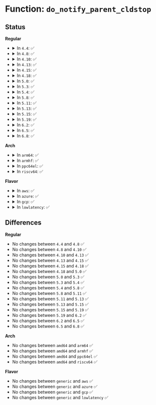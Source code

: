 # Function: <code>do_notify_parent_cldstop</code>

## Status
<b>Regular</b>
<ul>
<li>
<details>
<summary>In <code>4.4</code>: ✅</summary>

```c
void do_notify_parent_cldstop(struct task_struct *tsk, bool for_ptracer, int why);
```

**Collision:** Unique Static

**Inline:** No

**Transformation:** False

**Instances:**

```
In kernel/signal.c (ffffffff8108e8b0)
Location: kernel/signal.c:1675
Inline: False
Direct callers:
  - kernel/signal.c:ptrace_stop
  - kernel/signal.c:ptrace_stop
  - kernel/signal.c:ptrace_stop
  - kernel/signal.c:do_signal_stop
  - kernel/signal.c:get_signal
  - kernel/signal.c:get_signal
  - kernel/signal.c:exit_signals
```
**Symbols:**

```
ffffffff8108e8b0-ffffffff8108ea62: do_notify_parent_cldstop (STB_LOCAL)
```
</details>
</li>
<li>
<details>
<summary>In <code>4.8</code>: ✅</summary>

```c
void do_notify_parent_cldstop(struct task_struct *tsk, bool for_ptracer, int why);
```

**Collision:** Unique Static

**Inline:** No

**Transformation:** False

**Instances:**

```
In kernel/signal.c (ffffffff81091930)
Location: kernel/signal.c:1675
Inline: False
Direct callers:
  - kernel/signal.c:exit_signals
  - kernel/signal.c:get_signal
  - kernel/signal.c:get_signal
  - kernel/signal.c:do_signal_stop
  - kernel/signal.c:ptrace_stop
  - kernel/signal.c:ptrace_stop
  - kernel/signal.c:ptrace_stop
```
**Symbols:**

```
ffffffff81091930-ffffffff81091ae2: do_notify_parent_cldstop (STB_LOCAL)
```
</details>
</li>
<li>
<details>
<summary>In <code>4.10</code>: ✅</summary>

```c
void do_notify_parent_cldstop(struct task_struct *tsk, bool for_ptracer, int why);
```

**Collision:** Unique Static

**Inline:** No

**Transformation:** False

**Instances:**

```
In kernel/signal.c (ffffffff810968c0)
Location: kernel/signal.c:1681
Inline: False
Direct callers:
  - kernel/signal.c:exit_signals
  - kernel/signal.c:get_signal
  - kernel/signal.c:get_signal
  - kernel/signal.c:do_signal_stop
  - kernel/signal.c:ptrace_stop
  - kernel/signal.c:ptrace_stop
  - kernel/signal.c:ptrace_stop
```
**Symbols:**

```
ffffffff810968c0-ffffffff81096a72: do_notify_parent_cldstop (STB_LOCAL)
```
</details>
</li>
<li>
<details>
<summary>In <code>4.13</code>: ✅</summary>

```c
void do_notify_parent_cldstop(struct task_struct *tsk, bool for_ptracer, int why);
```

**Collision:** Unique Static

**Inline:** No

**Transformation:** False

**Instances:**

```
In kernel/signal.c (ffffffff81093be0)
Location: kernel/signal.c:1703
Inline: False
Direct callers:
  - kernel/signal.c:exit_signals
  - kernel/signal.c:get_signal
  - kernel/signal.c:get_signal
  - kernel/signal.c:do_signal_stop
  - kernel/signal.c:ptrace_stop
  - kernel/signal.c:ptrace_stop
  - kernel/signal.c:ptrace_stop
```
**Symbols:**

```
ffffffff81093be0-ffffffff81093d89: do_notify_parent_cldstop (STB_LOCAL)
```
</details>
</li>
<li>
<details>
<summary>In <code>4.15</code>: ✅</summary>

```c
void do_notify_parent_cldstop(struct task_struct *tsk, bool for_ptracer, int why);
```

**Collision:** Unique Static

**Inline:** No

**Transformation:** False

**Instances:**

```
In kernel/signal.c (ffffffff8109aad0)
Location: kernel/signal.c:1704
Inline: False
Direct callers:
  - kernel/signal.c:exit_signals
  - kernel/signal.c:get_signal
  - kernel/signal.c:get_signal
  - kernel/signal.c:do_signal_stop
  - kernel/signal.c:ptrace_stop
  - kernel/signal.c:ptrace_stop
  - kernel/signal.c:ptrace_stop
```
**Symbols:**

```
ffffffff8109aad0-ffffffff8109ac70: do_notify_parent_cldstop (STB_LOCAL)
```
</details>
</li>
<li>
<details>
<summary>In <code>4.18</code>: ✅</summary>

```c
void do_notify_parent_cldstop(struct task_struct *tsk, bool for_ptracer, int why);
```

**Collision:** Unique Static

**Inline:** No

**Transformation:** False

**Instances:**

```
In kernel/signal.c (ffffffff8109e9e0)
Location: kernel/signal.c:1822
Inline: False
Direct callers:
  - kernel/signal.c:exit_signals
  - kernel/signal.c:get_signal
  - kernel/signal.c:get_signal
  - kernel/signal.c:do_signal_stop
  - kernel/signal.c:ptrace_stop
  - kernel/signal.c:ptrace_stop
  - kernel/signal.c:ptrace_stop
```
**Symbols:**

```
ffffffff8109e9e0-ffffffff8109eba2: do_notify_parent_cldstop (STB_LOCAL)
```
</details>
</li>
<li>
<details>
<summary>In <code>5.0</code>: ✅</summary>

```c
void do_notify_parent_cldstop(struct task_struct *tsk, bool for_ptracer, int why);
```

**Collision:** Unique Static

**Inline:** No

**Transformation:** False

**Instances:**

```
In kernel/signal.c (ffffffff810a6cf0)
Location: kernel/signal.c:1912
Inline: False
Direct callers:
  - kernel/signal.c:exit_signals
  - kernel/signal.c:get_signal
  - kernel/signal.c:get_signal
  - kernel/signal.c:do_signal_stop
  - kernel/signal.c:ptrace_stop
  - kernel/signal.c:ptrace_stop
  - kernel/signal.c:ptrace_stop
```
**Symbols:**

```
ffffffff810a6cf0-ffffffff810a6e85: do_notify_parent_cldstop (STB_LOCAL)
```
</details>
</li>
<li>
<details>
<summary>In <code>5.3</code>: ✅</summary>

```c
void do_notify_parent_cldstop(struct task_struct *tsk, bool for_ptracer, int why);
```

**Collision:** Unique Static

**Inline:** No

**Transformation:** False

**Instances:**

```
In kernel/signal.c (ffffffff810acda0)
Location: kernel/signal.c:2012
Inline: False
Direct callers:
  - kernel/signal.c:exit_signals
  - kernel/signal.c:get_signal
  - kernel/signal.c:get_signal
  - kernel/signal.c:do_signal_stop
  - kernel/signal.c:ptrace_stop
  - kernel/signal.c:ptrace_stop
  - kernel/signal.c:ptrace_stop
```
**Symbols:**

```
ffffffff810acda0-ffffffff810acf39: do_notify_parent_cldstop (STB_LOCAL)
```
</details>
</li>
<li>
<details>
<summary>In <code>5.4</code>: ✅</summary>

```c
void do_notify_parent_cldstop(struct task_struct *tsk, bool for_ptracer, int why);
```

**Collision:** Unique Static

**Inline:** No

**Transformation:** False

**Instances:**

```
In kernel/signal.c (ffffffff810b33c0)
Location: kernel/signal.c:2017
Inline: False
Direct callers:
  - kernel/signal.c:exit_signals
  - kernel/signal.c:get_signal
  - kernel/signal.c:get_signal
  - kernel/signal.c:do_signal_stop
  - kernel/signal.c:ptrace_stop
  - kernel/signal.c:ptrace_stop
  - kernel/signal.c:ptrace_stop
```
**Symbols:**

```
ffffffff810b33c0-ffffffff810b3559: do_notify_parent_cldstop (STB_LOCAL)
```
</details>
</li>
<li>
<details>
<summary>In <code>5.8</code>: ✅</summary>

```c
void do_notify_parent_cldstop(struct task_struct *tsk, bool for_ptracer, int why);
```

**Collision:** Unique Static

**Inline:** No

**Transformation:** False

**Instances:**

```
In kernel/signal.c (ffffffff810bbe00)
Location: kernel/signal.c:2017
Inline: False
Direct callers:
  - kernel/signal.c:exit_signals
  - kernel/signal.c:get_signal
  - kernel/signal.c:get_signal
  - kernel/signal.c:do_signal_stop
  - kernel/signal.c:ptrace_stop
  - kernel/signal.c:ptrace_stop
  - kernel/signal.c:ptrace_stop
```
**Symbols:**

```
ffffffff810bbe00-ffffffff810bbf80: do_notify_parent_cldstop (STB_LOCAL)
```
</details>
</li>
<li>
<details>
<summary>In <code>5.11</code>: ✅</summary>

```c
void do_notify_parent_cldstop(struct task_struct *tsk, bool for_ptracer, int why);
```

**Collision:** Unique Static

**Inline:** No

**Transformation:** False

**Instances:**

```
In kernel/signal.c (ffffffff810b70d0)
Location: kernel/signal.c:2018
Inline: False
Direct callers:
  - kernel/signal.c:exit_signals
  - kernel/signal.c:get_signal
  - kernel/signal.c:get_signal
  - kernel/signal.c:do_signal_stop
  - kernel/signal.c:ptrace_stop
  - kernel/signal.c:ptrace_stop
  - kernel/signal.c:ptrace_stop
```
**Symbols:**

```
ffffffff810b70d0-ffffffff810b7268: do_notify_parent_cldstop (STB_LOCAL)
```
</details>
</li>
<li>
<details>
<summary>In <code>5.13</code>: ✅</summary>

```c
void do_notify_parent_cldstop(struct task_struct *tsk, bool for_ptracer, int why);
```

**Collision:** Unique Static

**Inline:** No

**Transformation:** False

**Instances:**

```
In kernel/signal.c (ffffffff810b86d0)
Location: kernel/signal.c:2030
Inline: False
Direct callers:
  - kernel/signal.c:exit_signals
  - kernel/signal.c:get_signal
  - kernel/signal.c:get_signal
  - kernel/signal.c:do_signal_stop
  - kernel/signal.c:ptrace_stop
  - kernel/signal.c:ptrace_stop
  - kernel/signal.c:ptrace_stop
```
**Symbols:**

```
ffffffff810b86d0-ffffffff810b8863: do_notify_parent_cldstop (STB_LOCAL)
```
</details>
</li>
<li>
<details>
<summary>In <code>5.15</code>: ✅</summary>

```c
void do_notify_parent_cldstop(struct task_struct *tsk, bool for_ptracer, int why);
```

**Collision:** Unique Static

**Inline:** No

**Transformation:** False

**Instances:**

```
In kernel/signal.c (ffffffff810cabc0)
Location: kernel/signal.c:2122
Inline: False
Direct callers:
  - kernel/signal.c:exit_signals
  - kernel/signal.c:get_signal
  - kernel/signal.c:get_signal
  - kernel/signal.c:do_signal_stop
  - kernel/signal.c:ptrace_stop
  - kernel/signal.c:ptrace_stop
  - kernel/signal.c:ptrace_stop
```
**Symbols:**

```
ffffffff810cabc0-ffffffff810cad53: do_notify_parent_cldstop (STB_LOCAL)
```
</details>
</li>
<li>
<details>
<summary>In <code>5.19</code>: ✅</summary>

```c
void do_notify_parent_cldstop(struct task_struct *tsk, bool for_ptracer, int why);
```

**Collision:** Unique Static

**Inline:** No

**Transformation:** False

**Instances:**

```
In kernel/signal.c (ffffffff810e4030)
Location: kernel/signal.c:2135
Inline: False
Direct callers:
  - kernel/signal.c:exit_signals
  - kernel/signal.c:get_signal
  - kernel/signal.c:get_signal
  - kernel/signal.c:do_signal_stop
```
**Symbols:**

```
ffffffff810e4030-ffffffff810e41ef: do_notify_parent_cldstop (STB_LOCAL)
```
</details>
</li>
<li>
<details>
<summary>In <code>6.2</code>: ✅</summary>

```c
void do_notify_parent_cldstop(struct task_struct *tsk, bool for_ptracer, int why);
```

**Collision:** Unique Static

**Inline:** No

**Transformation:** False

**Instances:**

```
In kernel/signal.c (ffffffff811046b0)
Location: kernel/signal.c:2136
Inline: False
Direct callers:
  - kernel/signal.c:exit_signals
  - kernel/signal.c:get_signal
  - kernel/signal.c:get_signal
  - kernel/signal.c:do_signal_stop
```
**Symbols:**

```
ffffffff811046b0-ffffffff8110486f: do_notify_parent_cldstop (STB_LOCAL)
```
</details>
</li>
<li>
<details>
<summary>In <code>6.5</code>: ✅</summary>

```c
void do_notify_parent_cldstop(struct task_struct *tsk, bool for_ptracer, int why);
```

**Collision:** Unique Static

**Inline:** No

**Transformation:** False

**Instances:**

```
In kernel/signal.c (ffffffff81110930)
Location: kernel/signal.c:2158
Inline: False
Direct callers:
  - kernel/signal.c:exit_signals
  - kernel/signal.c:get_signal
  - kernel/signal.c:get_signal
  - kernel/signal.c:do_signal_stop
```
**Symbols:**

```
ffffffff81110930-ffffffff81110aea: do_notify_parent_cldstop (STB_LOCAL)
```
</details>
</li>
<li>
<details>
<summary>In <code>6.8</code>: ✅</summary>

```c
void do_notify_parent_cldstop(struct task_struct *tsk, bool for_ptracer, int why);
```

**Collision:** Unique Static

**Inline:** No

**Transformation:** False

**Instances:**

```
In kernel/signal.c (ffffffff8111a280)
Location: kernel/signal.c:2149
Inline: False
Direct callers:
  - kernel/signal.c:exit_signals
  - kernel/signal.c:get_signal
  - kernel/signal.c:get_signal
  - kernel/signal.c:do_signal_stop
```
**Symbols:**

```
ffffffff8111a280-ffffffff8111a451: do_notify_parent_cldstop (STB_LOCAL)
```
</details>
</li>
</ul>
<b>Arch</b>
<ul>
<li>
<details>
<summary>In <code>arm64</code>: ✅</summary>

```c
void do_notify_parent_cldstop(struct task_struct *tsk, bool for_ptracer, int why);
```

**Collision:** Unique Static

**Inline:** No

**Transformation:** False

**Instances:**

```
In kernel/signal.c (ffff80001010f218)
Location: kernel/signal.c:2017
Inline: False
Direct callers:
  - kernel/signal.c:exit_signals
  - kernel/signal.c:get_signal
  - kernel/signal.c:get_signal
  - kernel/signal.c:do_signal_stop
  - kernel/signal.c:ptrace_stop
  - kernel/signal.c:ptrace_stop
  - kernel/signal.c:ptrace_stop
```
**Symbols:**

```
ffff80001010f218-ffff80001010f3e4: do_notify_parent_cldstop (STB_LOCAL)
```
</details>
</li>
<li>
<details>
<summary>In <code>armhf</code>: ✅</summary>

```c
void do_notify_parent_cldstop(struct task_struct *tsk, bool for_ptracer, int why);
```

**Collision:** Unique Static

**Inline:** No

**Transformation:** False

**Instances:**

```
In kernel/signal.c (c0366f3c)
Location: kernel/signal.c:2017
Inline: False
Direct callers:
  - kernel/signal.c:exit_signals
  - kernel/signal.c:get_signal
  - kernel/signal.c:get_signal
  - kernel/signal.c:do_signal_stop
  - kernel/signal.c:ptrace_stop
  - kernel/signal.c:ptrace_stop
  - kernel/signal.c:ptrace_stop
```
**Symbols:**

```
c0366f3c-c03670cc: do_notify_parent_cldstop (STB_LOCAL)
```
</details>
</li>
<li>
<details>
<summary>In <code>ppc64el</code>: ✅</summary>

```c
void do_notify_parent_cldstop(struct task_struct *tsk, bool for_ptracer, int why);
```

**Collision:** Unique Static

**Inline:** No

**Transformation:** False

**Instances:**

```
In kernel/signal.c (c0000000001566f0)
Location: kernel/signal.c:2017
Inline: False
Direct callers:
  - kernel/signal.c:exit_signals
  - kernel/signal.c:get_signal
  - kernel/signal.c:get_signal
  - kernel/signal.c:do_signal_stop
  - kernel/signal.c:ptrace_stop
  - kernel/signal.c:ptrace_stop
  - kernel/signal.c:ptrace_stop
```
**Symbols:**

```
c0000000001566f0-c0000000001568d0: do_notify_parent_cldstop (STB_LOCAL)
```
</details>
</li>
<li>
<details>
<summary>In <code>riscv64</code>: ✅</summary>

```c
void do_notify_parent_cldstop(struct task_struct *tsk, bool for_ptracer, int why);
```

**Collision:** Unique Static

**Inline:** No

**Transformation:** False

**Instances:**

```
In kernel/signal.c (ffffffe0000cf7b6)
Location: kernel/signal.c:2017
Inline: False
Direct callers:
  - kernel/signal.c:exit_signals
  - kernel/signal.c:get_signal
  - kernel/signal.c:get_signal
  - kernel/signal.c:do_signal_stop
  - kernel/signal.c:ptrace_stop
  - kernel/signal.c:ptrace_stop
  - kernel/signal.c:ptrace_stop
```
**Symbols:**

```
ffffffe0000cf7b6-ffffffe0000cf8f4: do_notify_parent_cldstop (STB_LOCAL)
```
</details>
</li>
</ul>
<b>Flavor</b>
<ul>
<li>
<details>
<summary>In <code>aws</code>: ✅</summary>

```c
void do_notify_parent_cldstop(struct task_struct *tsk, bool for_ptracer, int why);
```

**Collision:** Unique Static

**Inline:** No

**Transformation:** False

**Instances:**

```
In kernel/signal.c (ffffffff810ad730)
Location: kernel/signal.c:2017
Inline: False
Direct callers:
  - kernel/signal.c:exit_signals
  - kernel/signal.c:get_signal
  - kernel/signal.c:get_signal
  - kernel/signal.c:do_signal_stop
  - kernel/signal.c:ptrace_stop
  - kernel/signal.c:ptrace_stop
  - kernel/signal.c:ptrace_stop
```
**Symbols:**

```
ffffffff810ad730-ffffffff810ad8c9: do_notify_parent_cldstop (STB_LOCAL)
```
</details>
</li>
<li>
<details>
<summary>In <code>azure</code>: ✅</summary>

```c
void do_notify_parent_cldstop(struct task_struct *tsk, bool for_ptracer, int why);
```

**Collision:** Unique Static

**Inline:** No

**Transformation:** False

**Instances:**

```
In kernel/signal.c (ffffffff8109c0b0)
Location: kernel/signal.c:2017
Inline: False
Direct callers:
  - kernel/signal.c:exit_signals
  - kernel/signal.c:get_signal
  - kernel/signal.c:get_signal
  - kernel/signal.c:do_signal_stop
  - kernel/signal.c:ptrace_stop
  - kernel/signal.c:ptrace_stop
  - kernel/signal.c:ptrace_stop
```
**Symbols:**

```
ffffffff8109c0b0-ffffffff8109c24e: do_notify_parent_cldstop (STB_LOCAL)
```
</details>
</li>
<li>
<details>
<summary>In <code>gcp</code>: ✅</summary>

```c
void do_notify_parent_cldstop(struct task_struct *tsk, bool for_ptracer, int why);
```

**Collision:** Unique Static

**Inline:** No

**Transformation:** False

**Instances:**

```
In kernel/signal.c (ffffffff810acc90)
Location: kernel/signal.c:2017
Inline: False
Direct callers:
  - kernel/signal.c:exit_signals
  - kernel/signal.c:get_signal
  - kernel/signal.c:get_signal
  - kernel/signal.c:do_signal_stop
  - kernel/signal.c:ptrace_stop
  - kernel/signal.c:ptrace_stop
  - kernel/signal.c:ptrace_stop
```
**Symbols:**

```
ffffffff810acc90-ffffffff810ace29: do_notify_parent_cldstop (STB_LOCAL)
```
</details>
</li>
<li>
<details>
<summary>In <code>lowlatency</code>: ✅</summary>

```c
void do_notify_parent_cldstop(struct task_struct *tsk, bool for_ptracer, int why);
```

**Collision:** Unique Static

**Inline:** No

**Transformation:** False

**Instances:**

```
In kernel/signal.c (ffffffff810b4e40)
Location: kernel/signal.c:2017
Inline: False
Direct callers:
  - kernel/signal.c:exit_signals
  - kernel/signal.c:get_signal
  - kernel/signal.c:get_signal
  - kernel/signal.c:do_signal_stop
  - kernel/signal.c:ptrace_stop
  - kernel/signal.c:ptrace_stop
  - kernel/signal.c:ptrace_stop
```
**Symbols:**

```
ffffffff810b4e40-ffffffff810b4ffe: do_notify_parent_cldstop (STB_LOCAL)
```
</details>
</li>
</ul>

## Differences
<b>Regular</b>
<ul>
<li>
No changes between <code>4.4</code> and <code>4.8</code> ✅
</li>
<li>
No changes between <code>4.8</code> and <code>4.10</code> ✅
</li>
<li>
No changes between <code>4.10</code> and <code>4.13</code> ✅
</li>
<li>
No changes between <code>4.13</code> and <code>4.15</code> ✅
</li>
<li>
No changes between <code>4.15</code> and <code>4.18</code> ✅
</li>
<li>
No changes between <code>4.18</code> and <code>5.0</code> ✅
</li>
<li>
No changes between <code>5.0</code> and <code>5.3</code> ✅
</li>
<li>
No changes between <code>5.3</code> and <code>5.4</code> ✅
</li>
<li>
No changes between <code>5.4</code> and <code>5.8</code> ✅
</li>
<li>
No changes between <code>5.8</code> and <code>5.11</code> ✅
</li>
<li>
No changes between <code>5.11</code> and <code>5.13</code> ✅
</li>
<li>
No changes between <code>5.13</code> and <code>5.15</code> ✅
</li>
<li>
No changes between <code>5.15</code> and <code>5.19</code> ✅
</li>
<li>
No changes between <code>5.19</code> and <code>6.2</code> ✅
</li>
<li>
No changes between <code>6.2</code> and <code>6.5</code> ✅
</li>
<li>
No changes between <code>6.5</code> and <code>6.8</code> ✅
</li>
</ul>
<b>Arch</b>
<ul>
<li>
No changes between <code>amd64</code> and <code>arm64</code> ✅
</li>
<li>
No changes between <code>amd64</code> and <code>armhf</code> ✅
</li>
<li>
No changes between <code>amd64</code> and <code>ppc64el</code> ✅
</li>
<li>
No changes between <code>amd64</code> and <code>riscv64</code> ✅
</li>
</ul>
<b>Flavor</b>
<ul>
<li>
No changes between <code>generic</code> and <code>aws</code> ✅
</li>
<li>
No changes between <code>generic</code> and <code>azure</code> ✅
</li>
<li>
No changes between <code>generic</code> and <code>gcp</code> ✅
</li>
<li>
No changes between <code>generic</code> and <code>lowlatency</code> ✅
</li>
</ul>
